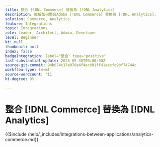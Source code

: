 ```yaml
---
title: 整合 [!DNL Commerce] 替換為 [!DNL Analytics]
description: 瞭解如何整合Adobe [!DNL Commerce] 替換為 [!DNL Analytics].
solution: Commerce, Analytics
feature: Integrations
topic: Integrations
role: Leader, Architect, Admin, Developer
level: Beginner
kt: null
thumbnail: null
index: false
badgeIntegration: label="整合" type="positive"
last-substantial-update: 2023-05-30T00:00:00Z
source-git-commit: 94b074c17e976e4f4acbb1ff41aacfc9bf74744c
workflow-type: tm+mt
source-wordcount: '11'
ht-degree: 9%

---
```



# 整合 [!DNL Commerce] 替換為 [!DNL Analytics]

{{$include /help/_includes/integrations-between-applications/analytics-commerce.md}}
